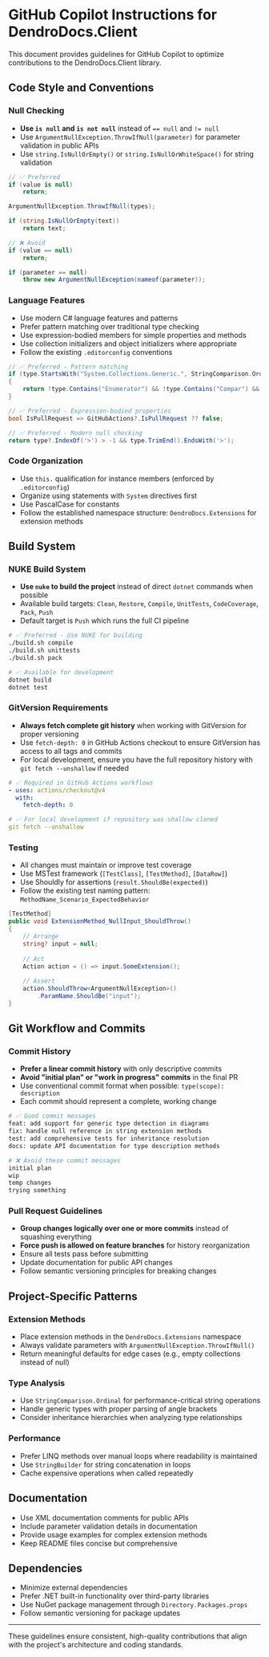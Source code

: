 # GitHub Copilot Instructions for DendroDocs.Client

This document provides guidelines for GitHub Copilot to optimize contributions to the DendroDocs.Client library.

## Code Style and Conventions

### Null Checking
- **Use `is null` and `is not null`** instead of `== null` and `!= null`
- Use `ArgumentNullException.ThrowIfNull(parameter)` for parameter validation in public APIs
- Use `string.IsNullOrEmpty()` or `string.IsNullOrWhiteSpace()` for string validation

```csharp
// ✅ Preferred
if (value is null)
    return;

ArgumentNullException.ThrowIfNull(types);

if (string.IsNullOrEmpty(text))
    return text;

// ❌ Avoid
if (value == null)
    return;

if (parameter == null)
    throw new ArgumentNullException(nameof(parameter));
```

### Language Features
- Use modern C# language features and patterns
- Prefer pattern matching over traditional type checking
- Use expression-bodied members for simple properties and methods
- Use collection initializers and object initializers where appropriate
- Follow the existing `.editorconfig` conventions

```csharp
// ✅ Preferred - Pattern matching
if (type.StartsWith("System.Collections.Generic.", StringComparison.Ordinal))
{
    return !type.Contains("Enumerator") && !type.Contains("Compar") && !type.Contains("Exception");
}

// ✅ Preferred - Expression-bodied properties
bool IsPullRequest => GitHubActions?.IsPullRequest ?? false;

// ✅ Preferred - Modern null checking
return type?.IndexOf('>') > -1 && type.TrimEnd().EndsWith('>');
```

### Code Organization
- Use `this.` qualification for instance members (enforced by `.editorconfig`)
- Organize using statements with `System` directives first
- Use PascalCase for constants
- Follow the established namespace structure: `DendroDocs.Extensions` for extension methods

## Build System

### NUKE Build System
- **Use `nuke` to build the project** instead of direct `dotnet` commands when possible
- Available build targets: `Clean`, `Restore`, `Compile`, `UnitTests`, `CodeCoverage`, `Pack`, `Push`
- Default target is `Push` which runs the full CI pipeline

```bash
# ✅ Preferred - Use NUKE for building
./build.sh compile
./build.sh unittests  
./build.sh pack

# ✅ Available for development
dotnet build
dotnet test
```

### GitVersion Requirements
- **Always fetch complete git history** when working with GitVersion for proper versioning
- Use `fetch-depth: 0` in GitHub Actions checkout to ensure GitVersion has access to all tags and commits
- For local development, ensure you have the full repository history with `git fetch --unshallow` if needed

```yaml
# ✅ Required in GitHub Actions workflows
- uses: actions/checkout@v4
  with:
    fetch-depth: 0

# ✅ For local development if repository was shallow cloned
git fetch --unshallow
```

### Testing
- All changes must maintain or improve test coverage
- Use MSTest framework (`[TestClass]`, `[TestMethod]`, `[DataRow]`)
- Use Shouldly for assertions (`result.ShouldBe(expected)`)
- Follow the existing test naming pattern: `MethodName_Scenario_ExpectedBehavior`

```csharp
[TestMethod]
public void ExtensionMethod_NullInput_ShouldThrow()
{
    // Arrange
    string? input = null;
    
    // Act
    Action action = () => input.SomeExtension();
    
    // Assert
    action.ShouldThrow<ArgumentNullException>()
        .ParamName.ShouldBe("input");
}
```

## Git Workflow and Commits

### Commit History
- **Prefer a linear commit history** with only descriptive commits
- **Avoid "initial plan" or "work in progress" commits** in the final PR
- Use conventional commit format when possible: `type(scope): description`
- Each commit should represent a complete, working change

```bash
# ✅ Good commit messages
feat: add support for generic type detection in diagrams
fix: handle null reference in string extension methods
test: add comprehensive tests for inheritance resolution
docs: update API documentation for type description methods

# ❌ Avoid these commit messages
initial plan
wip
temp changes
trying something
```

### Pull Request Guidelines
- **Group changes logically over one or more commits** instead of squashing everything
- **Force push is allowed on feature branches** for history reorganization
- Ensure all tests pass before submitting
- Update documentation for public API changes
- Follow semantic versioning principles for breaking changes

## Project-Specific Patterns

### Extension Methods
- Place extension methods in the `DendroDocs.Extensions` namespace
- Always validate parameters with `ArgumentNullException.ThrowIfNull()`
- Return meaningful defaults for edge cases (e.g., empty collections instead of null)

### Type Analysis
- Use `StringComparison.Ordinal` for performance-critical string operations
- Handle generic types with proper parsing of angle brackets
- Consider inheritance hierarchies when analyzing type relationships

### Performance
- Prefer LINQ methods over manual loops where readability is maintained
- Use `StringBuilder` for string concatenation in loops
- Cache expensive operations when called repeatedly

## Documentation
- Use XML documentation comments for public APIs
- Include parameter validation details in documentation
- Provide usage examples for complex extension methods
- Keep README files concise but comprehensive

## Dependencies
- Minimize external dependencies
- Prefer .NET built-in functionality over third-party libraries
- Use NuGet package management through `Directory.Packages.props`
- Follow semantic versioning for package updates

---

These guidelines ensure consistent, high-quality contributions that align with the project's architecture and coding standards.
